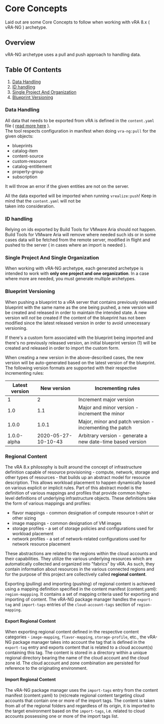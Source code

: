 # Core Concepts

Laid out are some Core Concepts to follow when working with vRA 8.x ( vRA-NG ) archetype.

## Overview

vRA-NG archetype uses a pull and push approach to handling data.

## Table Of Contents

1. [Data Handling](#data-handling)
2. [ID handling](#id-handling)
3. [Single Project And Organization](#single-project-and-single-organization)
4. [Blueprint Versioning](#blueprint-versioning)

### Data Handling

All data that needs to be exported from vRA is defined in the `content.yaml` file ( [read more here](Content.md) ).  
The tool respects configuration in manifest when doing `vra-ng:pull` for the given objects:

* blueprints
* catalog-item
* content-source
* custom-resource
* catalog-entitlement
* property-group
* subscription

It will throw an error if the given entities are not on the server.

All the data exported will be imported when running `vrealize:push`! Keep in mind that the `content.yaml` will not be  
taken into consideration.

### ID handling

Relying on ids exported by Build Tools for VMware Aria should not happen. Build Tools for VMware Aria will remove where needed such ids or in some cases data 
will be fetched from the remote server, modified in flight and pushed to the server ( in cases where an import is needed ).

### Single Project And Single Organization

When working with vRA-NG archetype, each generated archetype is intended to work with **only one project and one organization**.
In a case where more are needed, you must generate multiple archetypes.

### Blueprint Versioning

When pushing a blueprint to a vRA server that contains previously released blueprint with the same name as the one
being pushed, a new version will be created and released in order to maintain the intended state.
A new version will  *not* be created if the content of the blueprint has not been modified since the latest released
version in order to avoid unnecessary versioning.

If there's a custom form associated with the blueprint being imported and there's no previously released version,
an initial blueprint version (1) will be created and released in order to import the custom form.

When creating a new version in the above-described cases, the new version will be auto-generated based on the latest
version of the blueprint. The following version formats are supported with their respective incrementing rules:

| Latest version | New version         | Incrementing rules                                         |
|----------------|---------------------|------------------------------------------------------------|
| 1              | 2                   | Increment major version                                    |
| 1.0            | 1.1                 | Major and minor version - increment the minor              |
| 1.0.0          | 1.0.1               | Major, minor and patch version - incrementing the patch    |
| 1.0.0-alpha    | 2020-05-27-10-10-43 | Arbitrary version - generate a new date-time based version |

### Regional Content

The vRA 8.x philosophy is built around the concept of infrastructure definition capable of resource provisioning -
compute, network, storage and other types of resources - that builds up an abstract model for resource description.
This allows workload placement to happen dynamically based on various explicit or implicit rules. Part of this abstract
model is the definition of various mappings and profiles that provide common higher-level definitions of underlying
infrastructure objects. These definitions take the form of various mappings and profiles:

* flavor mappings - common designation of compute resource t-shirt or other sizing
* image mappings - common designation of VM images
* storage profiles - a set of storage policies and configurations used for workload placement
* network profiles - a set of network-related configurations used for network resource placement

These abstractions are related to the regions within the cloud accounts and their capabilities. They utilize the various
underlying resources which are automatically collected and organized into "fabrics" by vRA. As such, they contain
information about resources in the various connected regions and for the purpose of this project are collectively called
**regional content**.

Exporting (pulling) and importing (pushing) of regional content is achieved using a mapping definition specified in the
content manifest (content.yaml): `region-mappping`. It contains a set of mapping criteria used for exporting and
importing of content. The vRA-NG package manager handles the `export-tag` and `import-tags` entries of the
`cloud-account-tags` section of `region-mapping`.

#### Export Regional Content

When exporting regional content defined in the respective content categories - `image-mapping`, `flavor-mapping`,
`storage-profile`, etc., the vRA-NG package manager takes into account the tag that is defined in the `export-tag`
entry and exports content that is related to a cloud account(s) containing this tag. The content is stored in a
directory within a unique regional directory bearing the name of the cloud account and the cloud zone id. The cloud
account and zone combination are persisted for reference to the originating environment.

#### Import Regional Content

The vRA-NG package manager uses the `import-tags` entry from the content manifest (content.yaml) to (re)create regional
content targeting cloud accounts that contain one or more of the import tags. The content is taken from all of the
regional folders and regardless of its origin, it is imported to the target environment based on the `import-tags`, i.e.
related to cloud accounts possessing one or more of the import tags list.

[//]: # (Optional Section)
[//]: # (## Previous:)

[//]: # (Optional Section)
[//]: # (## Next:)

